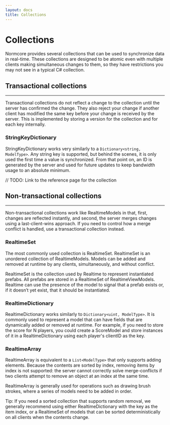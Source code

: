 ```yaml
---
layout: docs
title: Collections
---
```

# Collections

Normcore provides several collections that can be used to synchronize data in real-time. These collections are designed to be atomic even with multiple clients making simultaneous changes to them, so they have restrictions you may not see in a typical C# collection.

## Transactional collections
***
Transactional collections do not reflect a change to the collection until the server has confirmed the change. They also reject your change if another client has modified the same key before your change is received by the server. This is implemented by storing a version for the collection and for each key internally.

### StringKeyDictionary
StringKeyDictionary works very similarly to a `Dictionary<string, ModelType>`. Any string key is supported, but behind the scenes, it is only used the first time a value is synchronized. From that point on, an ID is generated by the server and used for future updates to keep bandwidth usage to an absolute minimum.

// TODO: Link to the reference page for the collection

## Non-transactional collections
***
Non-transactional collections work like RealtimeModels in that, first, changes are reflected instantly, and second, the server merges changes using a last-client-wins approach. If you need to control how a merge conflict is handled, use a transactional collection instead.

### RealtimeSet
The most commonly used collection is RealtimeSet. RealtimeSet is an unordered collection of RealtimeModels. Models can be added and removed at runtime by any clients, simultaneously, and without conflict.

RealtimeSet is the collection used by Realtime to represent instantiated prefabs. All prefabs are stored in a RealtimeSet of RealtimeViewModels. Realtime can use the presence of the model to signal that a prefab exists or, if it doesn’t yet exist, that it should be instantiated.

### RealtimeDictionary
RealtimeDictionary works similarly to `Dictionary<uint, ModelType>`. It is commonly used to represent a model that can have fields that are dynamically added or removed at runtime. For example, if you need to store the score for N players, you could create a ScoreModel and store instances of it in a RealtimeDictionary using each player's clientID as the key.

### RealtimeArray
RealtimeArray is equivalent to a `List<ModelType>` that only supports adding elements. Because the contents are sorted by index, removing items by index is not supported: the server cannot correctly solve merge-conflicts if two clients attempt to remove an object at an index at the same time.

RealtimeArray is generally used for operations such as drawing brush strokes, where a series of models need to be added in order.

Tip: If you need a sorted collection that supports random removal, we generally recommend using either RealtimeDictionary with the key as the item index, or a RealtimeSet of models that can be sorted deterministically on all clients when the contents change.
